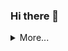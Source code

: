 ### Hi there 👋

<details>
  <summary>More...</summary>
  <img src="https://github-readme-stats.vercel.app/api?username=gurkanaltunok&show_icons=true&count_private=true&theme=dark" />
</details>

<!--
**gurkanaltunok/gurkanaltunok** is a ✨ _special_ ✨ repository because its `README.md` (this file) appears on your GitHub profile.

Here are some ideas to get you started:

- 🔭 I’m currently working on ...
- 🌱 I’m currently learning ...
- 👯 I’m looking to collaborate on ...
- 🤔 I’m looking for help with ...
- 💬 Ask me about ...
- 📫 How to reach me: ...
- 😄 Pronouns: ...
- ⚡ Fun fact: ...
-->
